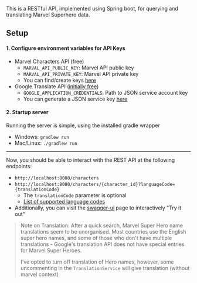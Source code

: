 This is a RESTful API, implemented using Spring boot, for querying and translating Marvel Superhero data.

Setup
---
####  1. Configure environment variables for API Keys
* Marvel Characters API (free)
    * `MARVAL_API_PUBLIC_KEY`: Marvel API public key
    * `MARVAL_API_PRIVATE_KEY`: Marvel API private key
    - You can find/create keys [here](https://developer.marvel.com/account)
* Google Translate API ([initially free](https://cloud.google.com/translate/pricing))
    * `GOOGLE_APPLICATION_CREDENTIALS`: Path to JSON service account key
    - You can generate a JSON service key [here](https://cloud.google.com/storage/docs/authentication?hl=en#service_accounts)   
    
#### 2. Startup server
Running the server is simple, using the installed gradle wrapper
 * Windows: `gradlew run`
 * Mac/Linux: `./gradlew run`

---
Now, you should be able to interact with the REST API at the following endpoints:
 * `http://localhost:8080/characters`
 * `http://localhost:8080/characters/{character_id}?languageCode={translationCode}`
    * The `translationCode` parameter is optional
    * [List of supported language codes](https://cloud.google.com/translate/docs/languages)
 * Additionally, you can visit the [swagger-ui](http://localhost:8080/swagger-ui.html) page to interactively "Try it out"
 
  
> Note on Translation:
>After a quick search, Marvel Super Hero name translations seem to be unorganised. Most countries use the English super hero names, and some of those who don't have multiple translations - Google's translation API does not have special entries for Marvel Super Heroes.
>
>I've opted to turn off translation of Hero names, however, some uncommenting in the `TranslationService` will give translation (without marvel context)
